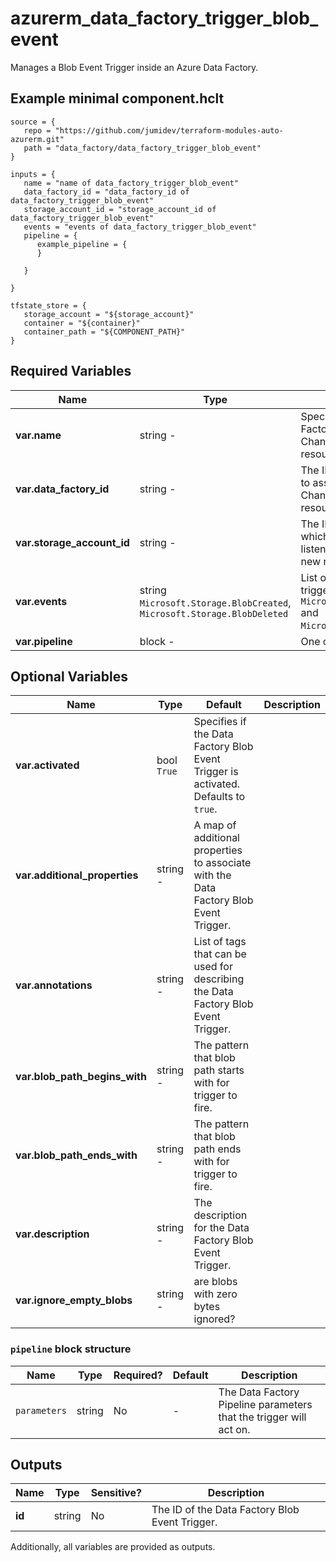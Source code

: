 # azurerm_data_factory_trigger_blob_event

Manages a Blob Event Trigger inside an Azure Data Factory.

## Example minimal component.hclt

```hcl
source = {
   repo = "https://github.com/jumidev/terraform-modules-auto-azurerm.git" 
   path = "data_factory/data_factory_trigger_blob_event" 
}

inputs = {
   name = "name of data_factory_trigger_blob_event" 
   data_factory_id = "data_factory_id of data_factory_trigger_blob_event" 
   storage_account_id = "storage_account_id of data_factory_trigger_blob_event" 
   events = "events of data_factory_trigger_blob_event" 
   pipeline = {
      example_pipeline = {
      }
  
   }
 
}

tfstate_store = {
   storage_account = "${storage_account}" 
   container = "${container}" 
   container_path = "${COMPONENT_PATH}" 
}

```

## Required Variables

| Name | Type |  possible values |  Description |
| ---- | --------- |  ----------- | ----------- |
| **var.name** | string  -  |  Specifies the name of the Data Factory Blob Event Trigger. Changing this forces a new resource to be created. | 
| **var.data_factory_id** | string  -  |  The ID of Data Factory in which to associate the Trigger with. Changing this forces a new resource. | 
| **var.storage_account_id** | string  -  |  The ID of Storage Account in which blob event will be listened. Changing this forces a new resource. | 
| **var.events** | string  `Microsoft.Storage.BlobCreated`, `Microsoft.Storage.BlobDeleted`  |  List of events that will fire this trigger. Possible values are `Microsoft.Storage.BlobCreated` and `Microsoft.Storage.BlobDeleted`. | 
| **var.pipeline** | block  -  |  One or more `pipeline` blocks. | 

## Optional Variables

| Name | Type |  Default  |  Description |
| ---- | --------- |  ----------- | ----------- |
| **var.activated** | bool  `True`  |  Specifies if the Data Factory Blob Event Trigger is activated. Defaults to `true`. | 
| **var.additional_properties** | string  -  |  A map of additional properties to associate with the Data Factory Blob Event Trigger. | 
| **var.annotations** | string  -  |  List of tags that can be used for describing the Data Factory Blob Event Trigger. | 
| **var.blob_path_begins_with** | string  -  |  The pattern that blob path starts with for trigger to fire. | 
| **var.blob_path_ends_with** | string  -  |  The pattern that blob path ends with for trigger to fire. | 
| **var.description** | string  -  |  The description for the Data Factory Blob Event Trigger. | 
| **var.ignore_empty_blobs** | string  -  |  are blobs with zero bytes ignored? | 

### `pipeline` block structure

| Name | Type | Required? | Default | Description |
| ---- | ---- | --------- | ------- | ----------- |
| `parameters` | string | No | - | The Data Factory Pipeline parameters that the trigger will act on. |



## Outputs

| Name | Type | Sensitive? | Description |
| ---- | ---- | --------- | --------- |
| **id** | string | No  | The ID of the Data Factory Blob Event Trigger. | 

Additionally, all variables are provided as outputs.
